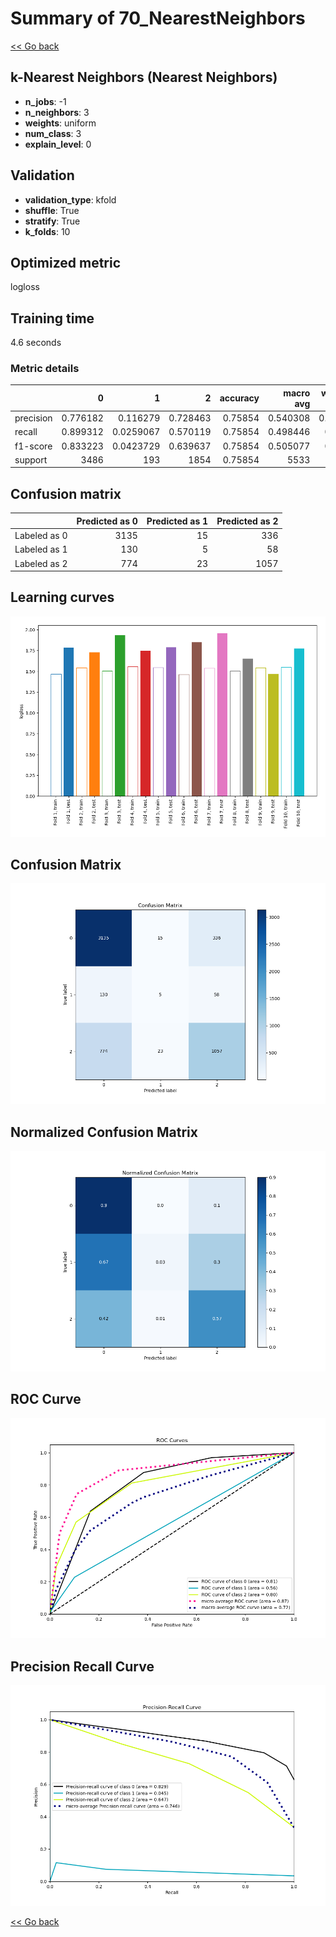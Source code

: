 # Summary of 70_NearestNeighbors

[<< Go back](../README.md)


## k-Nearest Neighbors (Nearest Neighbors)
- **n_jobs**: -1
- **n_neighbors**: 3
- **weights**: uniform
- **num_class**: 3
- **explain_level**: 0

## Validation
 - **validation_type**: kfold
 - **shuffle**: True
 - **stratify**: True
 - **k_folds**: 10

## Optimized metric
logloss

## Training time

4.6 seconds

### Metric details
|           |           0 |           1 |           2 |   accuracy |   macro avg |   weighted avg |   logloss |
|:----------|------------:|------------:|------------:|-----------:|------------:|---------------:|----------:|
| precision |    0.776182 |   0.116279  |    0.728463 |    0.75854 |    0.540308 |       0.737174 |   1.76793 |
| recall    |    0.899312 |   0.0259067 |    0.570119 |    0.75854 |    0.498446 |       0.75854  |   1.76793 |
| f1-score  |    0.833223 |   0.0423729 |    0.639637 |    0.75854 |    0.505077 |       0.74077  |   1.76793 |
| support   | 3486        | 193         | 1854        |    0.75854 | 5533        |    5533        |   1.76793 |


## Confusion matrix
|              |   Predicted as 0 |   Predicted as 1 |   Predicted as 2 |
|:-------------|-----------------:|-----------------:|-----------------:|
| Labeled as 0 |             3135 |               15 |              336 |
| Labeled as 1 |              130 |                5 |               58 |
| Labeled as 2 |              774 |               23 |             1057 |

## Learning curves
![Learning curves](learning_curves.png)
## Confusion Matrix

![Confusion Matrix](confusion_matrix.png)


## Normalized Confusion Matrix

![Normalized Confusion Matrix](confusion_matrix_normalized.png)


## ROC Curve

![ROC Curve](roc_curve.png)


## Precision Recall Curve

![Precision Recall Curve](precision_recall_curve.png)



[<< Go back](../README.md)

